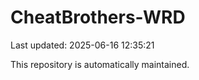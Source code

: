 # CheatBrothers-WRD

Last updated: 2025-06-16 12:35:21

This repository is automatically maintained.
